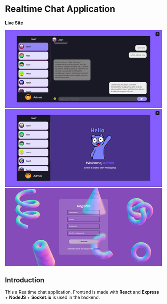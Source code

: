 # Realtime Chat Application
**[Live Site](https://chat-app-mern28.netlify.app/)**

![alt text](./Public/src/assets/Screenshot%20(686).png)
![alt text](./Public/src/assets/Screenshot%20(688).png)
![alt text](./Public/src/assets/Screenshot%20(687).png)


## Introduction
This a Realtime chat application.
Frontend is made with **React** and **Express** + **NodeJS** + **Socket.io** is used in the backend.

